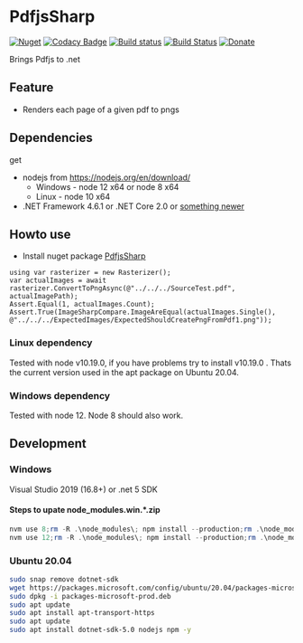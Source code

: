 # PdfjsSharp

[![Nuget](https://img.shields.io/nuget/v/PdfjsSharp.svg)](https://www.nuget.org/packages/PdfjsSharp/) [![Codacy Badge](https://app.codacy.com/project/badge/Grade/c417a8e923da45ed90c302c4a23528ea)](https://www.codacy.com/gh/Codeuctivity/PdfjsSharp?utm_source=github.com&utm_medium=referral&utm_content=Codeuctivity/PdfjsSharp&utm_campaign=Badge_Grade) [![Build status](https://ci.appveyor.com/api/projects/status/f5f4mvh98eqkjanp/branch/master?svg=true)](https://ci.appveyor.com/project/stesee/pdfjssharp/branch/master)
[![Build Status](https://travis-ci.com/Codeuctivity/PdfjsSharp.svg?branch=master)](https://travis-ci.com/Codeuctivity/PdfjsSharp) [![Donate](https://img.shields.io/static/v1?label=Paypal&message=Donate&color=informational)](https://www.paypal.com/donate?hosted_button_id=7M7UFMMRTS7UE)

Brings Pdfjs to .net

## Feature

- Renders each page of a given pdf to pngs

## Dependencies

get

- nodejs from <https://nodejs.org/en/download/>
  - Windows - node 12 x64 or node 8 x64
  - Linux - node 10 x64
- .NET Framework 4.6.1 or .NET Core 2.0 or [something newer](https://github.com/dotnet/standard/blob/master/docs/versions/netstandard2.0.md)

## Howto use

- Install nuget package [PdfjsSharp](https://www.nuget.org/packages/PdfjsSharp/)

```Csharp
using var rasterizer = new Rasterizer();
var actualImages = await rasterizer.ConvertToPngAsync(@"../../../SourceTest.pdf", actualImagePath);
Assert.Equal(1, actualImages.Count);
Assert.True(ImageSharpCompare.ImageAreEqual(actualImages.Single(), @"../../../ExpectedImages/ExpectedShouldCreatePngFromPdf1.png"));
```

### Linux dependency

Tested with node v10.19.0, if you have problems try to install v10.19.0 . Thats the current version used in the apt package on Ubuntu 20.04.

### Windows dependency

Tested with node 12. Node 8 should also work.

## Development

### Windows

Visual Studio 2019 (16.8+) or .net 5 SDK

#### Steps to upate node_modules.win.*.zip

```Powershell
nvm use 8;rm -R .\node_modules\; npm install --production;rm .\node_modules.win.node8.zip;Compress-Archive -LiteralPath .\node_modules\ -DestinationPath .\node_modules.win.node8.zip
nvm use 12;rm -R .\node_modules\; npm install --production;rm .\node_modules.win.node12.zip;Compress-Archive -LiteralPath .\node_modules\ -DestinationPath .\node_modules.win.node12.zip
```

### Ubuntu 20.04

```bash
sudo snap remove dotnet-sdk
wget https://packages.microsoft.com/config/ubuntu/20.04/packages-microsoft-prod.deb -O packages-microsoft-prod.deb
sudo dpkg -i packages-microsoft-prod.deb
sudo apt update
sudo apt install apt-transport-https
sudo apt update
sudo apt install dotnet-sdk-5.0 nodejs npm -y
```
